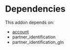 # Dependencies

This addon depends on:

- [account](../../odoo-bringout-oca-ocb-account)
- partner_identification
- partner_identification_gln
